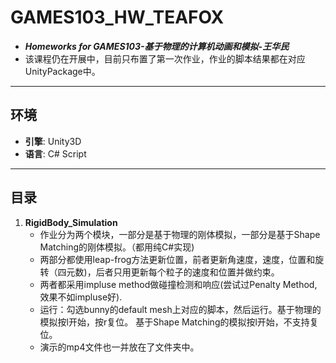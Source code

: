 # GAMES103_HW_TEAFOX
* ***Homeworks for GAMES103-基于物理的计算机动画和模拟-王华民***
* 该课程仍在开展中，目前只布置了第一次作业，作业的脚本结果都在对应UnityPackage中。

***
## 环境
* **引擎**: Unity3D
* **语言**: C# Script
***

## 目录
1. **RigidBody_Simulation**  
    - 作业分为两个模块，一部分是基于物理的刚体模拟，一部分是基于Shape Matching的刚体模拟。（都用纯C#实现)
    - 两部分都使用leap-frog方法更新位置，前者更新角速度，速度，位置和旋转（四元数)，后者只用更新每个粒子的速度和位置并做约束。
    - 两者都采用impluse method做碰撞检测和响应(尝试过Penalty Method,效果不如impluse好).
    - 运行：勾选bunny的default mesh上对应的脚本，然后运行。基于物理的模拟按l开始，按r复位。
    基于Shape Matching的模拟按l开始，不支持复位。
    - 演示的mp4文件也一并放在了文件夹中。